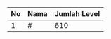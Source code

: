 | No | Nama            | Jumlah Level |
|----|-----------------|--------------|
| 1  | #    |    610        |
